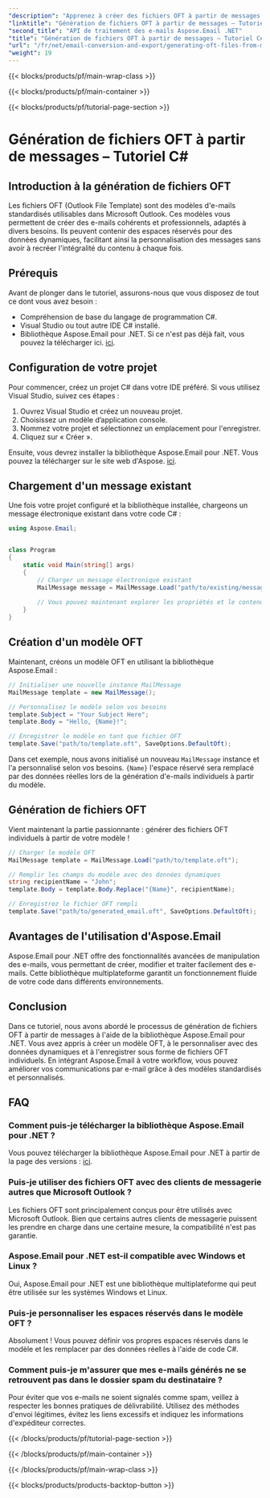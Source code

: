 ```yaml
---
"description": "Apprenez à créer des fichiers OFT à partir de messages avec Aspose.Email pour .NET. Guide étape par étape avec code source pour une génération efficace de modèles d'e-mails."
"linktitle": "Génération de fichiers OFT à partir de messages – Tutoriel C#"
"second_title": "API de traitement des e-mails Aspose.Email .NET"
"title": "Génération de fichiers OFT à partir de messages – Tutoriel C#"
"url": "/fr/net/email-conversion-and-export/generating-oft-files-from-messages-csharp-tutorial/"
"weight": 19
---
```


{{< blocks/products/pf/main-wrap-class >}}

{{< blocks/products/pf/main-container >}}

{{< blocks/products/pf/tutorial-page-section >}}

# Génération de fichiers OFT à partir de messages – Tutoriel C#


## Introduction à la génération de fichiers OFT

Les fichiers OFT (Outlook File Template) sont des modèles d'e-mails standardisés utilisables dans Microsoft Outlook. Ces modèles vous permettent de créer des e-mails cohérents et professionnels, adaptés à divers besoins. Ils peuvent contenir des espaces réservés pour des données dynamiques, facilitant ainsi la personnalisation des messages sans avoir à recréer l'intégralité du contenu à chaque fois.

## Prérequis

Avant de plonger dans le tutoriel, assurons-nous que vous disposez de tout ce dont vous avez besoin :

- Compréhension de base du langage de programmation C#.
- Visual Studio ou tout autre IDE C# installé.
- Bibliothèque Aspose.Email pour .NET. Si ce n'est pas déjà fait, vous pouvez la télécharger ici. [ici](https://releases.aspose.com/email/net).

## Configuration de votre projet

Pour commencer, créez un projet C# dans votre IDE préféré. Si vous utilisez Visual Studio, suivez ces étapes :

1. Ouvrez Visual Studio et créez un nouveau projet.
2. Choisissez un modèle d’application console.
3. Nommez votre projet et sélectionnez un emplacement pour l'enregistrer.
4. Cliquez sur « Créer ».

Ensuite, vous devrez installer la bibliothèque Aspose.Email pour .NET. Vous pouvez la télécharger sur le site web d'Aspose. [ici](https://releases.aspose.com/email/net).

## Chargement d'un message existant

Une fois votre projet configuré et la bibliothèque installée, chargeons un message électronique existant dans votre code C# :

```csharp
using Aspose.Email;


class Program
{
    static void Main(string[] args)
    {
        // Charger un message électronique existant
        MailMessage message = MailMessage.Load("path/to/existing/message.eml");
        
        // Vous pouvez maintenant explorer les propriétés et le contenu du message
    }
}
```

## Création d'un modèle OFT

Maintenant, créons un modèle OFT en utilisant la bibliothèque Aspose.Email :

```csharp
// Initialiser une nouvelle instance MailMessage
MailMessage template = new MailMessage();

// Personnalisez le modèle selon vos besoins
template.Subject = "Your Subject Here";
template.Body = "Hello, {Name}!";

// Enregistrer le modèle en tant que fichier OFT
template.Save("path/to/template.oft", SaveOptions.DefaultOft);
```

Dans cet exemple, nous avons initialisé un nouveau `MailMessage` instance et l'a personnalisé selon vos besoins. `{Name}` l'espace réservé sera remplacé par des données réelles lors de la génération d'e-mails individuels à partir du modèle.

## Génération de fichiers OFT

Vient maintenant la partie passionnante : générer des fichiers OFT individuels à partir de votre modèle !

```csharp
// Charger le modèle OFT
MailMessage template = MailMessage.Load("path/to/template.oft");

// Remplir les champs du modèle avec des données dynamiques
string recipientName = "John";
template.Body = template.Body.Replace("{Name}", recipientName);

// Enregistrez le fichier OFT rempli
template.Save("path/to/generated_email.oft", SaveOptions.DefaultOft);
```

## Avantages de l'utilisation d'Aspose.Email

Aspose.Email pour .NET offre des fonctionnalités avancées de manipulation des e-mails, vous permettant de créer, modifier et traiter facilement des e-mails. Cette bibliothèque multiplateforme garantit un fonctionnement fluide de votre code dans différents environnements.

## Conclusion

Dans ce tutoriel, nous avons abordé le processus de génération de fichiers OFT à partir de messages à l'aide de la bibliothèque Aspose.Email pour .NET. Vous avez appris à créer un modèle OFT, à le personnaliser avec des données dynamiques et à l'enregistrer sous forme de fichiers OFT individuels. En intégrant Aspose.Email à votre workflow, vous pouvez améliorer vos communications par e-mail grâce à des modèles standardisés et personnalisés.

## FAQ

### Comment puis-je télécharger la bibliothèque Aspose.Email pour .NET ?

Vous pouvez télécharger la bibliothèque Aspose.Email pour .NET à partir de la page des versions : [ici](https://releases.aspose.com/email/net).

### Puis-je utiliser des fichiers OFT avec des clients de messagerie autres que Microsoft Outlook ?

Les fichiers OFT sont principalement conçus pour être utilisés avec Microsoft Outlook. Bien que certains autres clients de messagerie puissent les prendre en charge dans une certaine mesure, la compatibilité n'est pas garantie.

### Aspose.Email pour .NET est-il compatible avec Windows et Linux ?

Oui, Aspose.Email pour .NET est une bibliothèque multiplateforme qui peut être utilisée sur les systèmes Windows et Linux.

### Puis-je personnaliser les espaces réservés dans le modèle OFT ?

Absolument ! Vous pouvez définir vos propres espaces réservés dans le modèle et les remplacer par des données réelles à l'aide de code C#.

### Comment puis-je m'assurer que mes e-mails générés ne se retrouvent pas dans le dossier spam du destinataire ?

Pour éviter que vos e-mails ne soient signalés comme spam, veillez à respecter les bonnes pratiques de délivrabilité. Utilisez des méthodes d'envoi légitimes, évitez les liens excessifs et indiquez les informations d'expéditeur correctes.

{{< /blocks/products/pf/tutorial-page-section >}}

{{< /blocks/products/pf/main-container >}}

{{< /blocks/products/pf/main-wrap-class >}}

{{< blocks/products/products-backtop-button >}}
